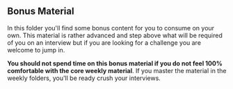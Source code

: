 ## Bonus Material

In this folder you'll find some bonus content for you to consume on your own. This
material is rather advanced and step above what will be required of you on an interview
but if you are looking for a challenge you are welcome to jump in.

**You should not spend time on this bonus material if you do not feel 100%
comfortable with the core weekly material**. If you master the material in the
weekly folders, you'll be ready crush your interviews.
